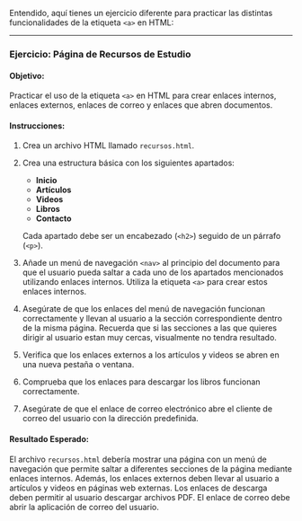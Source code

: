 Entendido, aquí tienes un ejercicio diferente para practicar las distintas funcionalidades de la etiqueta `<a>` en HTML:

---

### Ejercicio: Página de Recursos de Estudio

#### Objetivo:
Practicar el uso de la etiqueta `<a>` en HTML para crear enlaces internos, enlaces externos, enlaces de correo y enlaces que abren documentos.

#### Instrucciones:

1. Crea un archivo HTML llamado `recursos.html`.


2. Crea una estructura básica con los siguientes apartados:

    - **Inicio**
    - **Artículos**
    - **Videos**
    - **Libros**
    - **Contacto**

    Cada apartado debe ser un encabezado (`<h2>`) seguido de un párrafo (`<p>`).

3. Añade un menú de navegación `<nav>` al principio del documento para que el usuario pueda saltar a cada uno de los apartados mencionados utilizando enlaces internos. Utiliza la etiqueta `<a>` para crear estos enlaces internos.

4. Asegúrate de que los enlaces del menú de navegación funcionan correctamente y llevan al usuario a la sección correspondiente dentro de la misma página. Recuerda que si las secciones a las que quieres dirigir al usuario estan muy cercas, visualmente no tendra resultado.

5. Verifica que los enlaces externos a los artículos y videos se abren en una nueva pestaña o ventana.

6. Comprueba que los enlaces para descargar los libros funcionan correctamente. 

7. Asegúrate de que el enlace de correo electrónico abre el cliente de correo del usuario con la dirección predefinida.

#### Resultado Esperado:
El archivo `recursos.html` debería mostrar una página con un menú de navegación que permite saltar a diferentes secciones de la página mediante enlaces internos. Además, los enlaces externos deben llevar al usuario a artículos y videos en páginas web externas. Los enlaces de descarga deben permitir al usuario descargar archivos PDF. El enlace de correo debe abrir la aplicación de correo del usuario.

